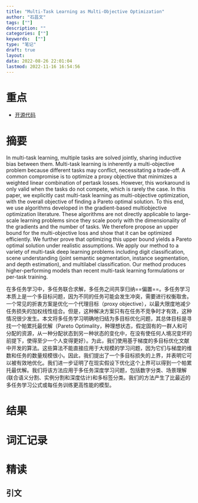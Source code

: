 ```yaml
---
title: "Multi-Task Learning as Multi-Objective Optimization"
author: "石昌文"
tags: [""]
description: ""
categories: [""]
keywords:  [""]
type: "笔记"
draft: true
layout: 
data: 2022-08-26 22:01:04
lastmod: 2022-11-16 16:54:56
---
```


# 重点

- [开源代码](https://github.com/IntelVCL/MultiObjectiveOptimization)

# 摘要 

In multi-task learning, multiple tasks are solved jointly, sharing inductive bias between them. Multi-task learning is inherently a multi-objective problem because different tasks may conflict, necessitating a trade-off. A common compromise is to optimize a proxy objective that minimizes a weighted linear combination of pertask losses. However, this workaround is only valid when the tasks do not compete, which is rarely the case. In this paper, we explicitly cast multi-task learning as multi-objective optimization, with the overall objective of finding a Pareto optimal solution. To this end, we use algorithms developed in the gradient-based multiobjective optimization literature. These algorithms are not directly applicable to large-scale learning problems since they scale poorly with the dimensionality of the gradients and the number of tasks. We therefore propose an upper bound for the multi-objective loss and show that it can be optimized efficiently. We further prove that optimizing this upper bound yields a Pareto optimal solution under realistic assumptions. We apply our method to a variety of multi-task deep learning problems including digit classification, scene understanding (joint semantic segmentation, instance segmentation, and depth estimation), and multilabel classification. Our method produces higher-performing models than recent multi-task learning formulations or per-task training.

在多任务学习中，多任务联合求解，多任务之间共享归纳==偏置==。多任务学习本质上是一个多目标问题，因为不同的任务可能会发生冲突，需要进行权衡取舍。一个常见的折衷方案是优化一个代理目标（proxy objective），以最大限度地减少任务损失的加权线性组合。但是，这种解决方案只有在任务不竞争时才有效，这种情况很少发生。本文将多任务学习明确地归结为多目标优化问题，其总体目标是寻找一个帕累托最优解（Pareto Optimality，种理想状态，假定固有的一群人和可分配的资源，从一种分配状态到另一种状态的变化中，在没有使任何人境况变坏的前提下，使得至少一个人变得更好）。为此，我们使用基于梯度的多目标优化文献中开发的算法。这些算法不能直接应用于大规模的学习问题，因为它们与梯度的维数和任务的数量规模很小。因此，我们提出了一个多目标损失的上界，并表明它可以被有效地优化。我们进一步证明了在现实假设下优化这个上界可以得到一个帕累托最优解。我们将该方法应用于多任务深度学习问题，包括数字分类、场景理解(联合语义分割、实例分割和深度估计)和多标签分类。我们的方法产生了比最近的多任务学习公式或每任务训练更高性能的模型。

# 结果

# 词汇记录

# 精读

## 引文
